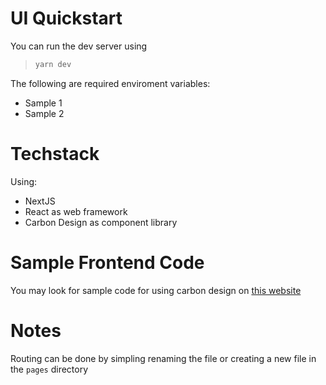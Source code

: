 # UI Quickstart

You can run the dev server using 
>```sh
>yarn dev
>```

The following are required enviroment variables:
- Sample 1
- Sample 2

# Techstack

Using:
- NextJS
- React as web framework
- Carbon Design as component library

# Sample Frontend Code

You may look for sample code for using carbon design on [this website](https://www.carbondesignsystem.com/components/overview/)

# Notes

Routing can be done by simpling renaming the file or creating a new file in the `pages` directory
